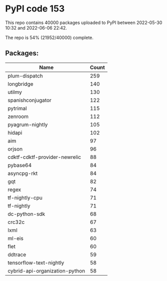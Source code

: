# PyPI code 153

This repo contains 40000 packages uploaded to PyPI between 
2022-05-30 10:32 and 2022-06-06 22:42.

The repo is 54% (21952/40000) complete.

## Packages:

| Name  | Count |
| ----- | ----- |
| plum-dispatch | 259 |
| longbridge | 140 |
| utilmy | 130 |
| spanishconjugator | 122 |
| pytrimal | 115 |
| zenroom | 112 |
| pyagrum-nightly | 105 |
| hidapi | 102 |
| aim | 97 |
| orjson | 96 |
| cdktf-cdktf-provider-newrelic | 88 |
| pybase64 | 84 |
| asyncpg-rkt | 84 |
| gqt | 82 |
| regex | 74 |
| tf-nightly-cpu | 71 |
| tf-nightly | 71 |
| dc-python-sdk | 68 |
| crc32c | 67 |
| lxml | 63 |
| ml-eis | 60 |
| flet | 60 |
| ddtrace | 59 |
| tensorflow-text-nightly | 58 |
| cybrid-api-organization-python | 58 |


